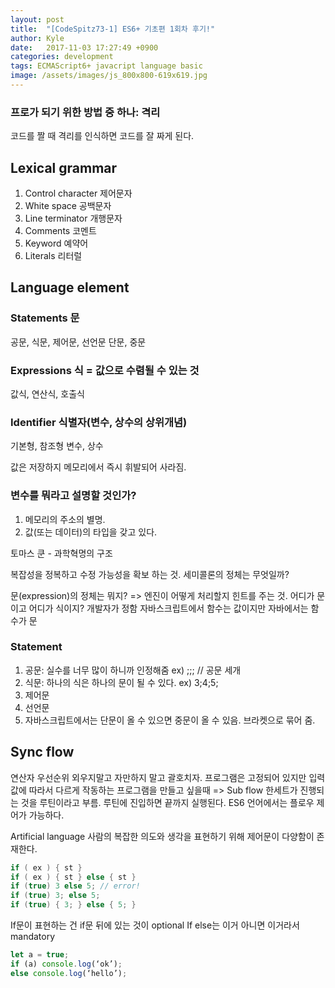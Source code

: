 ```yaml
---
layout: post
title:  "[CodeSpitz73-1] ES6+ 기초편 1회차 후기!"
author: Kyle
date:   2017-11-03 17:27:49 +0900
categories: development
tags: ECMAScript6+ javacript language basic
image: /assets/images/js_800x800-619x619.jpg
---
```

### 프로가 되기 위한 방법 중 하나: 격리
코드를 짤 때 격리를 인식하면 코드를 잘 짜게 된다.

## Lexical grammar

1. Control character 제어문자
2. White space 공백문자
3. Line terminator 개행문자
4. Comments 코멘트
5. Keyword 예약어
6. Literals 리터럴

## Language element

### Statements 문
공문, 식문, 제어문, 선언문		단문, 중문
### Expressions 식 = 값으로 수렴될 수 있는 것
값식, 연산식, 호출식
### Identifier 식별자(변수, 상수의 상위개념)
기본형, 참조형		변수, 상수

값은 저장하지 메모리에서 즉시 휘발되어 사라짐.
### 변수를 뭐라고 설명할 것인가? 
1. 메모리의 주소의 별명.
2. 값(또는 데이터)의 타입을 갖고 있다.

토마스 쿤 - 과학혁명의 구조

복잡성을 정복하고 수정 가능성을 확보 하는 것.
세미콜론의 정체는 무엇일까?

문(expression)의 정체는 뭐지? => 엔진이 어떻게 처리할지 힌트를 주는 것.
어디가 문이고 어디가 식이지? 개발자가 정함
자바스크립트에서 함수는 값이지만 자바에서는 함수가 문

### Statement
1. 공문: 실수를 너무 많이 하니까 인정해줌 ex) ;;; // 공문 세개
2. 식문: 하나의 식은 하나의 문이 될 수 있다. ex) 3;4;5;
3. 제어문
4. 선언문
5. 자바스크립트에서는 단문이 올 수 있으면 중문이 올 수 있음. 브라켓으로 묶어 줌.

## Sync flow
연산자 우선순위 외우지말고 자만하지 말고 괄호치자.
프로그램은 고정되어 있지만 입력 값에 따라서 다르게 작동하는 프로그램을 만들고 싶을때
=> Sub flow
한세트가 진행되는 것을 루틴이라고 부름.
루틴에 진입하면 끝까지 실행된다.
ES6 언어에서는 플로우 제어가 가능하다.

Artificial language
사람의 복잡한 의도와 생각을 표현하기 위해 제어문이 다양함이 존재한다.

```java
if ( ex ) { st }
if ( ex ) { st } else { st }
if (true) 3 else 5; // error!
if (true) 3; else 5;
if (true) { 3; } else { 5; }
```

If문이 표현하는 건 if문 뒤에 있는 것이 optional
If else는 이거 아니면 이거라서 mandatory

```javascript
let a = true;
if (a) console.log(‘ok’);
else console.log(‘hello’);
```